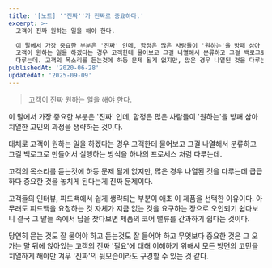 ```yaml
---
title: '[노트] ''진짜''가 진짜로 중요하다.'
excerpt: >-
  고객이 진짜 원하는 일을 해야 한다.

  이 말에서 가장 중요한 부분은 '진짜' 인데, 함정은 많은 사람들이 '원하는'을 방패 삼아 치열한 고민의 과정을 생략하는 것이다. 대체로
  고객이 원하는 일을 하겠다는 경우 고객한테 물어보고 그걸 나열해서 분류하고 그걸 백로그로 만들어서 실행하는 방식을 하나의 프로세스 처럼
  다루는데. 고객의 목소리를 듣는것에 하등 문제 될게 없지만, 많은 경우 나열된 것을 다루는데 급급하다 중요한 것을 놓치게 된다는게 진짜...
publishedAt: '2020-06-28'
updatedAt: '2025-09-09'
---
```


> 고객이 진짜 원하는 일을 해야 한다.

이 말에서 가장 중요한 부분은 '진짜' 인데, 함정은 많은 사람들이 '원하는'을 방패 삼아 치열한 고민의 과정을 생략하는 것이다.

대체로 고객이 원하는 일을 하겠다는 경우 고객한테 물어보고 그걸 나열해서 분류하고 그걸 백로그로 만들어서 실행하는 방식을 하나의 프로세스 처럼 다루는데.

고객의 목소리를 듣는것에 하등 문제 될게 없지만, 많은 경우 나열된 것을 다루는데 급급하다 중요한 것을 놓치게 된다는게 진짜 문제이다.

고객들의 인터뷰, 피드백에서 쉽게 생략되는 부분이 애초 이 제품을 선택한 이유이다. 아무래도 피드백을 요청하는 것 자체가 지금 없는 것을 요구하는 장으로 오인되기 쉽다보니 결국 그 말들 속에서 답을 찾다보면 제품의 코어 밸류를 간과하기 쉽다는 것이다.

당연히 묻는 것도 잘 물어야 하고 듣는것도 잘 들어야 하고 무엇보다 중요한 것은 그 오가는 말 뒤에 앉아있는 고객의 진짜 '필요'에 대해 이해하기 위해서 모든 방면의 고민을 치열하게 해야만 겨우 '진짜'의 뒷모습이라도 구경할 수 있는 것 같다.

